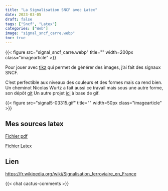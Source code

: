 ```yaml
---
title: "La Signalisation SNCF avec Latex"
date: 2023-03-05
draft: false
tags: ["Sncf", "Latex"]
categories: ["Web"]
image: "signal_sncf_carre.webp"
toc: true
---
```

{{< figure src="signal_sncf_carre.webp" title="" width=200px class="imagearticle" >}}

Pour jouer avec [tikz](https://tikz.dev/) qui permet de générer des images, j’ai fait des signaux SNCF.

C’est perfectible aux niveaux des couleurs et des formes mais ca rend bien. 
Un cheminot Nicolas Wurtz a fait aussi ce travail mais sous une autre forme, son dépôt [git](https://github.com/nicolaswurtz/signalisation-rfn-svg)
Un autre projet [ici](https://geillon.pagesperso-orange.fr/trains/signaux/index.html) à base de gif.

{{< figure src="signal5-03315.gif" title="" width=50px class="imagearticle" >}}

## Mes sources latex
[Fichier pdf](signaux_sncf.pdf)

[Fichier Latex](signaux_sncf.tex)


## Lien
https://fr.wikipedia.org/wiki/Signalisation_ferroviaire_en_France

{{< chat cactus-comments >}}
